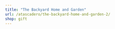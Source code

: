 ```yaml
---
title: "The Backyard Home and Garden"
url: /atascadero/the-backyard-home-and-garden-2/
shop: gift
---
```

